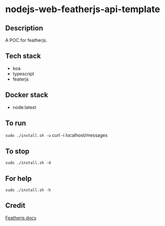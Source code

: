 # nodejs-web-featherjs-api-template

## Description
A POC for featherjs.

## Tech stack
- koa
- typescript
- featerjs

## Docker stack
- node:latest

## To run
`sudo ./install.sh -u`
curl -i localhost/messages

## To stop
`sudo ./install.sh -d`

## For help
`sudo ./install.sh -h`

## Credit
[Featherjs docs](https://feathersjs.com/guides/basics/starting.html)
